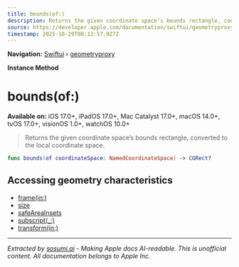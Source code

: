 ```yaml
---
title: bounds(of:)
description: Returns the given coordinate space’s bounds rectangle, converted to the local coordinate space.
source: https://developer.apple.com/documentation/swiftui/geometryproxy/bounds(of:)
timestamp: 2025-10-29T00:12:57.927Z
---
```


**Navigation:** [Swiftui](/documentation/swiftui) › [geometryproxy](/documentation/swiftui/geometryproxy)

**Instance Method**

# bounds(of:)

**Available on:** iOS 17.0+, iPadOS 17.0+, Mac Catalyst 17.0+, macOS 14.0+, tvOS 17.0+, visionOS 1.0+, watchOS 10.0+

> Returns the given coordinate space’s bounds rectangle, converted to the local coordinate space.

```swift
func bounds(of coordinateSpace: NamedCoordinateSpace) -> CGRect?
```

## Accessing geometry characteristics

- [frame(in:)](/documentation/swiftui/geometryproxy/frame(in:))
- [size](/documentation/swiftui/geometryproxy/size)
- [safeAreaInsets](/documentation/swiftui/geometryproxy/safeareainsets)
- [subscript(_:)](/documentation/swiftui/geometryproxy/subscript(_:))
- [transform(in:)](/documentation/swiftui/geometryproxy/transform(in:))

---

*Extracted by [sosumi.ai](https://sosumi.ai) - Making Apple docs AI-readable.*
*This is unofficial content. All documentation belongs to Apple Inc.*
